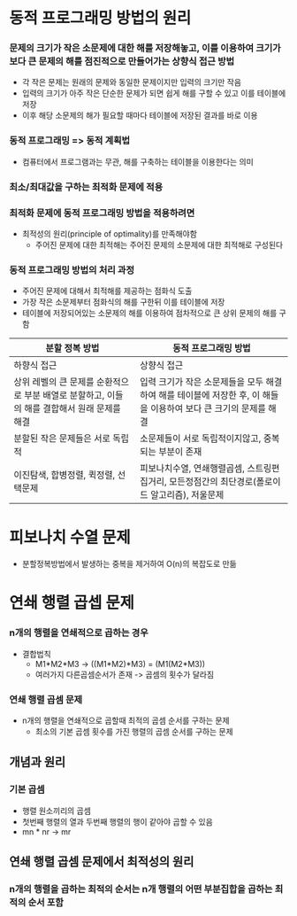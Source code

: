 # 동적 프로그래밍 방법의 원리
### 문제의 크기가 작은 소문제에 대한 해를 저장해놓고, 이를 이용하여 크기가 보다 큰 문제의 해를 점진적으로 만들어가는 상향식 접근 방법
* 각 작은 문제는 원래의 문제와 동일한 문제이지만 입력의 크기만 작음
* 입력의 크기가 아주 작은 단순한 문제가 되면 쉽게 해를 구할 수 있고 이를 테이블에 저장
* 이후 해당 소문제의 해가 필요할 때마다 테이블에 저장된 결과를 바로 이용

### 동적 프로그래밍 => 동적 계획법
* 컴퓨터에서 프로그램과는 무관, 해를 구축하는 테이블을 이용한다는 의미

### 최소/최대값을 구하는 최적화 문제에 적용

### 최적화 문제에 동적 프로그래밍 방법을 적용하려면
* 최적성의 원리(principle of optimality)를 만족해야함
  * 주어진 문제에 대한 최적해는 주어진 문제의 소문제에 대한 최적해로 구성된다

### 동적 프로그래밍 방법의 처리 과정
* 주어진 문제에 대해서 최적해를 제공하는 점화식 도출
* 가장 작은 소문제부터 점화식의 해를 구한뒤 이를 테이블에 저장
* 테이블에 저장되어있는 소문제의 해를 이용하여 점차적으로 큰 상위 문제의 해를 구함

|분할 정복 방법|동적 프로그래밍 방법|
|-|-|
|하향식 접근|상향식 접근|
|상위 레벨의 큰 문제를 순환적으로 부분 배열로 분할하고, 이들의 해를 결합해서 원래 문제를 해결|입력 크기가 작은 소문제들을 모두 해결하여 해를 테이블에 저장한 후, 이 해들을 이용하여 보다 큰 크기의 문제를 해결|
|분할된 작은 문제들은 서로 독립적|소문제들이 서로 독립적이지않고, 중복되는 부분이 존재|
|이진탐색, 합병정렬, 퀵정렬, 선택문제|피보나치수열, 연쇄행렬곱셈, 스트링편집거리, 모든정점간의 최단경로(폴로이드 알고리즘), 저울문제|

# 피보나치 수열 문제
* 분할정복방법에서 발생하는 중복을 제거하여 O(n)의 복잡도로 만듦

# 연쇄 행렬 곱셉 문제
### n개의 행렬을 연쇄적으로 곱하는 경우
* 결합법칙
  * M1\*M2\*M3 -> ((M1\*M2)\*M3) = (M1(M2\*M3))
  * 여러가지 다른곱셈순서가 존재 -> 곱셈의 횟수가 달라짐

### 연쇄 행렬 곱셈 문제
* n개의 행렬을 연쇄적으로 곱할때 최적의 곱셈 순서를 구하는 문제
  * 최소의 기본 곱셈 횟수를 가진 행렬의 곱셈 순서를 구하는 문제

## 개념과 원리
### 기본 곱셈
* 행렬 원소끼리의 곱셈
* 첫번째 행렬의 열과 두번째 행렬의 행이 같아야 곱할 수 있음
* mn * nr -> mr

## 연쇄 행렬 곱셈 문제에서 최적성의 원리
### n개의 행렬을 곱하는 최적의 순서는 n개 행렬의 어떤 부분집합을 곱하는 최적의 순서 포함
